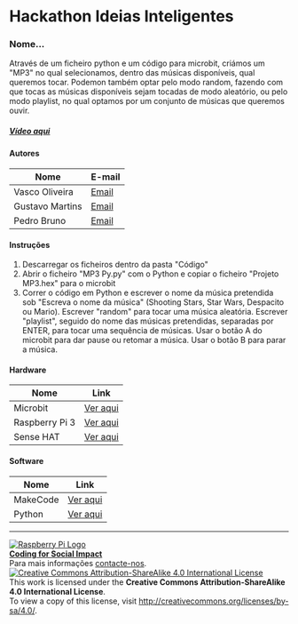 ﻿# Hackathon Ideias Inteligentes

### Nome...

   Através de um ficheiro python e um código para microbit, criámos um "MP3" no qual selecionamos, dentro das músicas disponíveis, qual queremos tocar. Podemon também optar pelo modo random, fazendo com que tocas as músicas disponíveis sejam tocadas de modo aleatório, ou pelo modo playlist, no qual optamos por um conjunto de músicas que queremos ouvir.
  
##### [Vídeo aqui](Demo/video.mp4?raw=true)  
  
#### Autores  

|Nome  |E-mail  |  
|---|---|    
|Vasco Oliveira  |[Email](vascofilipeoliveira@gmail.com)  |  
|Gustavo Martins  |[Email](gustavosamartins@gmail.com)  |  
|Pedro Bruno  |[Email](pedropinhobruno@gmail.com)  |   

#### Instruções

1. Descarregar os ficheiros dentro da pasta "Código"
2. Abrir o ficheiro "MP3 Py.py" com o Python e copiar o ficheiro "Projeto MP3.hex" para o microbit
3. Correr o código em Python e escrever o nome da música pretendida sob "Escreva o nome da música" (Shooting Stars, Star Wars, Despacito ou Mario). Escrever "random" para tocar uma música aleatória. Escrever "playlist", seguido do nome das músicas pretendidas, separadas por ENTER, para tocar uma sequência de músicas. Usar o botão A do microbit para dar pause ou retomar a música. Usar o botão B para parar a música.

#### Hardware  

|Nome  |Link  | 
|---|---| 
|Microbit|[Ver aqui](https://microbit.org/) |    
|Raspberry Pi 3  |[Ver aqui](http://www.raspberrypi.org)  |  
|Sense HAT  |[Ver aqui](https://www.raspberrypi.org/products/sense-hat/)  |

#### Software  

|Nome  |Link  |  
|---|---|    
|MakeCode  |[Ver aqui](https://makecode.microbit.org/#)  |  
|Python  |[Ver aqui](https://www.python.org/)  |

***  
[![Raspberry Pi Logo](https://upload.wikimedia.org/wikipedia/en/thumb/c/cb/Raspberry_Pi_Logo.svg/50px-Raspberry_Pi_Logo.svg.png)](http://raspberrypi.org)   
[**Coding for Social Impact**](http://codingforsocialimpact.fe.up.pt)  
Para mais informações [contacte-nos](mailto:hello@codingforsocialimpact.org).  
[![Creative Commons Attribution-ShareAlike 4.0 International License](https://licensebuttons.net/l/by-sa/4.0/88x31.png)](http://creativecommons.org/licenses/by-sa/4.0/)  
This work is licensed under the **Creative Commons Attribution-ShareAlike 4.0 International License**.  
To view a copy of this license, visit http://creativecommons.org/licenses/by-sa/4.0/.  
